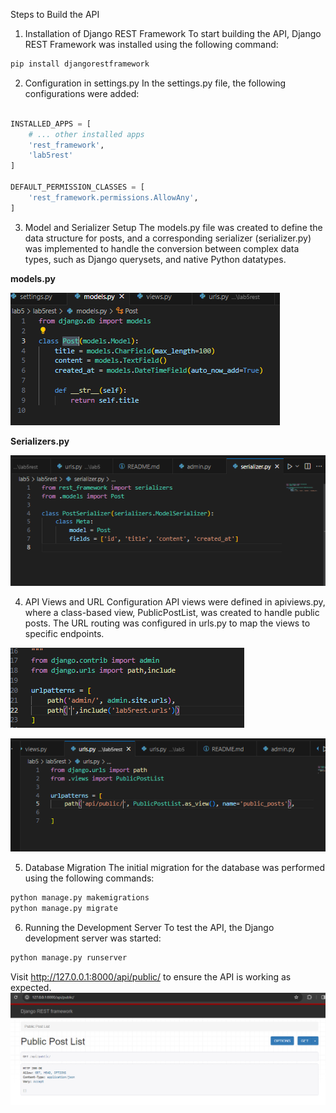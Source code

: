 Steps to Build the API
1. Installation of Django REST Framework
To start building the API, Django REST Framework was installed using the following command:

```bash
pip install djangorestframework
```
2. Configuration in settings.py
    In the settings.py file, the following configurations were added:

```python

INSTALLED_APPS = [
    # ... other installed apps
    'rest_framework',
    'lab5rest'
]

DEFAULT_PERMISSION_CLASSES = [
    'rest_framework.permissions.AllowAny',
]
```
3. Model and Serializer Setup
The models.py file was created to define the data structure for posts, and a corresponding serializer (serializer.py) was implemented to handle the conversion between complex data types, such as Django querysets, and native Python datatypes.

**models.py**

![Alt text](image.png)

**Serializers.py**

![Alt text](image-1.png)

4. API Views and URL Configuration
API views were defined in apiviews.py, where a class-based view, PublicPostList, was created to handle public posts. The URL routing was configured in urls.py to map the views to specific endpoints.

![Alt text](image-2.png)

![Alt text](image-3.png)

5. Database Migration
The initial migration for the database was performed using the following commands:

```bash
python manage.py makemigrations
python manage.py migrate
```
6. Running the Development Server
To test the API, the Django development server was started:

```bash
python manage.py runserver
```
Visit http://127.0.0.1:8000/api/public/ to ensure the API is working as expected.
![Alt text](image-4.png)

